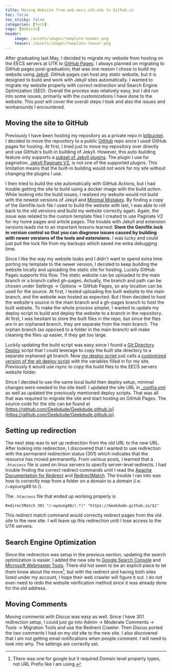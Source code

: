 ```yaml
---
title: Moving Website from web.eecs.utk.edu to Github.io
toc: false
toc_sticky: false
categories: [Tech]
tags: [Website]
header:
    image: /assets/images/template-header.png
    teaser: /assets/images/template-teaser.png
---
```


After graduating last May, I decided to migrate my website from hosting on the EECS servers at UTK to [GitHub Pages](https://pages.github.com/).
I always planned on migrating to GitHub pages post-graduation; that was one reason I chose to build my website using [Jekyll](https://jekyllrb.com/).
GitHub pages can host any static website, but it is designed to build and work with Jekyll sites automatically.
I wanted to migrate my website properly with correct redirection and Search Engine Optimization (SEO).
Overall the process was relatively easy, but I did run into some issues, primarily with the customizations I have done to the website.
This post will cover the overall steps I took and also the issues and workarounds I encountered.

## Moving the site to GitHub
Previously I have been hosting my repository as a private repo in [bitbucket](https://bitbucket.org/).
I decided to move the repository to a public [GitHub](https://github.com/) repo since I used GitHub pages for hosting.
At first, I tried just to move my repository over directly and use GitHub's built-in building of Jekyll.
However, this auto-building feature only supports a [subset of Jekyll plugins](https://docs.github.com/en/github/working-with-github-pages/about-github-pages-and-jekyll#plugins).
The plugin I use for pagination, [Jekyll Paginate V2](https://github.com/sverrirs/jekyll-paginate-v2), is not one of the supported plugins.
This limitation means that the built-in building would not work for my site without changing the plugins I use.

I then tried to build the site automatically with GitHub Actions, but I had trouble getting the site to build using a docker image with the build action.
While looking into the build issues, I realized my website would not build with the newest versions of Jekyll and [Minimal Mistakes](https://mmistakes.github.io/minimal-mistakes/).
By finding a copy of the Gemfile.lock file I used to build the website with last, I was able to roll back to the old versions and build my website correctly again.
Again, the issue was related to the custom template files I created to use Paginate V2 for my home pages and article pages.
The trouble with Jekyll and extension versions leads me to an important lessons learned:
**Store the Gemfile.lock in version control so that you can diagnose issues caused by building with newer versions of the tools and extensions.**
I was lucky and could just pull the lock file from my backups which saved me extra debugging time.

Since I like the way my website looks and I didn't want to spend extra time porting my template to the newer version, I decided to keep building the website locally and uploading the static site for hosting.
Luckily GitHub Pages supports this flow.
The static website can be uploaded to the main branch or a branch called gh-pages.
Actually, the branch and path can be chosen under Settings -> Options -> GitHub Pages, so any location can be used for the source.
At first, I tested uploading the built website to the main branch, and the website was hosted as expected.
But I then decided to host the website's source in the main branch and a gh-pages branch to host the built website.
To make the whole process simpler, I wanted to update my deploy script to build and deploy the website to a branch in the repository.
At first, I was hesitant to store the built files in the repo, but since the files are in an orphaned branch, they are separate from the main branch.
The orphan branch (as opposed to a folder in the main branch) will make cleaning the files up easier, if they get too large.

Luckily updating the build script was easy since I found a [Git Directory Deploy](https://github.com/X1011/git-directory-deploy) script that I could leverage to copy the built site directory to a separate orphaned git branch.
Now [my deploy script](https://github.com/Geekdude/Geekdude.github.io/blob/master/deploy.sh) just calls a [customized version of the git deploy script](https://github.com/Geekdude/Geekdude.github.io/blob/master/deploy_github.sh) with the variables filled in for my site.
Previously it would use rsync to copy the build files to the EECS servers website folder.

Since I decided to use the same local build then deploy setup, minimal changes were needed to the site itself.
I updated the site URL in [_config.yml](https://github.com/Geekdude/Geekdude.github.io/blob/master/_config.yml) as well as updated the previously mentioned deploy scripts.
That was all that was required to migrate the site and start hosting on GitHub Pages. The source code for the site can be found at [https://github.com/Geekdude/Geekdude.github.io](https://github.com/Geekdude/Geekdude.github.io).

## Setting up redirection
The next step was to set up redirection from the old URL to the new URL.
After looking into redirection, I discovered that I wanted to use redirection with the permanent redirection status (301) which indicates that the resource has moved permanently.
From various posts, I learned that a `.htaccess` file is used on linux servers to specify server-level redirects.
I had trouble finding the correct redirect commands until I read the [Apache Documentation for Redirect](https://httpd.apache.org/docs/2.4/mod/mod_alias.html#redirect) and [RedirectMatch](https://httpd.apache.org/docs/2.4/mod/mod_alias.html#redirectmatch).
The trouble I ran into was how to correctly map from a folder on a domain to a domain (i.e. /~ayoung48 to /).

The `.htaccess` file that ended up working properly is 

    RedirectMatch 301 "/~ayoung48/(.*)" "https://Geekdude.github.io/$1"

This redirect match command would correctly redirect pages from the old site to the new site.
I will leave up this redirection until I lose access to the UTK servers.

## Search Engine Optimization
Since the redirection was setup in the previous section, updating the search optimization is easier.
I added the new site to [Google Search Console](https://search.google.com/search-console/about) and [Microsoft Webmaster Tools](https://www.bing.com/webmasters).
There did hot seem to be an explicit place to let them know about the move[^1], but with the redirect and having both sites listed under my account, I hope their web crawler will figure it out.
I do not even need to redo the website verification method since it was already done for the old address.

[^1]: There was one for google but it required Domain level property types, not URL Prefix like I am using.

## Moving Comments
Moving comments with Discus was easy as well.
Since I have 301 redirection setup, I could just go into Admin -> Moderate Comments -> Tools -> Migration Tools and use the Redirect Crawler.
Then Discus ported the two comments I had on my old site to the new site.
I also discovered that I am not getting email notifications when people comment.
I will need to look into why.
The settings are correctly set.

